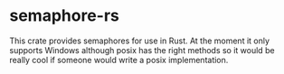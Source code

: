 # semaphore-rs #
This crate provides semaphores for use in Rust. At the moment it only supports Windows although posix has the right methods so it would be really cool if someone would write a posix implementation.
